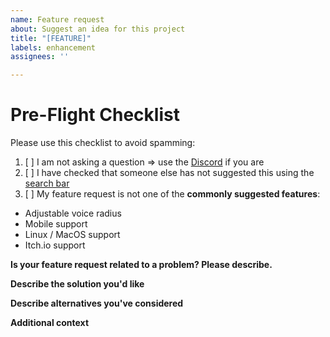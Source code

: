 ```yaml
---
name: Feature request
about: Suggest an idea for this project
title: "[FEATURE]"
labels: enhancement
assignees: ''

---
```


# Pre-Flight Checklist
Please use this checklist to avoid spamming:

1. [ ] I am not asking a question => use the [Discord](https://discord.gg/9mwuVNA) if you are
2. [ ] I have checked that someone else has not suggested this using the [search bar](https://github.com/ottomated/CrewLink/issues?q=is%3Aissue)
3. [ ] My feature request is not one of the **commonly suggested features**:
- Adjustable voice radius
- Mobile support
- Linux / MacOS support
- Itch.io support

**Is your feature request related to a problem? Please describe.**
<!-- A clear and concise description of what the problem is. Ex. I'm always frustrated when [...] -->

**Describe the solution you'd like**
<!-- A clear and concise description of what you want to happen. -->

**Describe alternatives you've considered**
<!-- A clear and concise description of any alternative solutions or features you've considered. -->

**Additional context**
<!-- Add any other context or screenshots about the feature request here. -->
